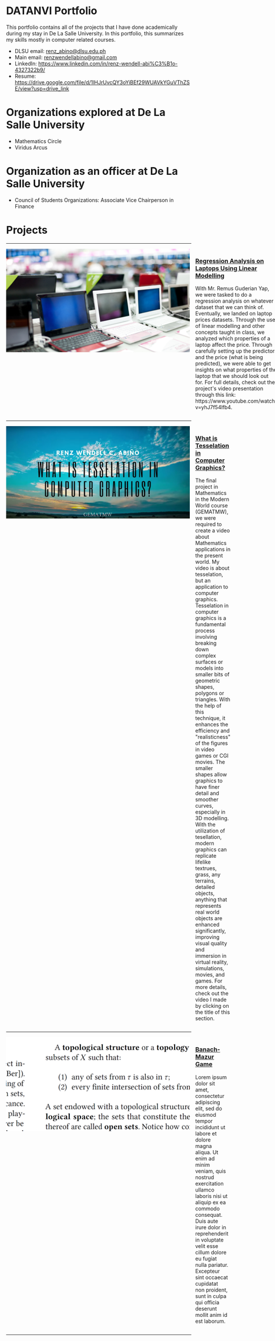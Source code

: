 # DATANVI Portfolio 

This portfolio contains all of the projects that I have done academically during my stay in De La Salle University. In this portfolio, this summarizes my skills mostly in computer related courses.

- DLSU email: renz_abino@dlsu.edu.ph
- Main email: renzwendellabino@gmail.com
- LinkedIn: https://www.linkedin.com/in/renz-wendell-abi%C3%B1o-4327322b9/
- Resume: https://drive.google.com/file/d/1lHJrUvcQY3oYiBEf29WUAVkYGuVThZSE/view?usp=drive_link

# Organizations explored at De La Salle University
- Mathematics Circle
- Viridus Arcus

# Organization as an officer at De La Salle University
- Council of Students Organizations: Associate Vice Chairperson in Finance

# Projects

---

<div style="display: flex; align-items: flex-start; gap: 15px;">
    <img src="Pictures/Linmod%20Picture.png" alt="Linmod Image" width="500">
    <div>
        <h3><a href="https://github.com/wendellabino07/linearModellingLaptops">Regression Analysis on Laptops Using Linear Modelling</a></h3>
        <p>
            With Mr. Remus Guderian Yap, we were tasked to do a regression analysis on whatever dataset that we can think of. Eventually,
            we landed on laptop prices datasets. Through the use of linear modelling and other concepts taught in class, we analyzed which
            properties of a laptop affect the price. Through carefully setting up the predictors and the price (what is being predicted),
            we were able to get insights on what properties of the laptop that we should look out for. For full details, check out
            the project's video presentation through this link: https://www.youtube.com/watch?v=yhJ7f54lfb4.
        </p>
    </div>
</div>

---

<div style="display: flex; align-items: flex-start; gap: 15px;">
    <img src="Pictures/Tesselation%20Picture.png" alt="Tesselation Image" width="500">
    <div>
        <h3><a href="https://www.youtube.com/watch?v=5N_bCNgg0Kc">What is Tesselation in Computer Graphics?</a></h3>
        <p>
            The final project in Mathematics in the Modern World course (GEMATMW), we were required to create a video about Mathematics 
            applications in the present world. My video is about tesselation, but an application to computer graphics. Tesselation in
            computer graphics is a fundamental process involving breaking down complex surfaces or models into smaller bits of geometric
            shapes, polygons or triangles. With the help of this technique, it enhances the efficiency and "realisticness" of the figures
            in video games or CGI movies. The smaller shapes allow graphics to have finer detail and smoother curves, especially in 3D
            modelling. With the utilization of tesellation, modern graphics can replicate lifelike textrues, grass, any terrains, detailed
            objects, anything that represents real world objects are enhanced significantly, improving visual quality and immersion in
            virtual reality, simulations, movies, and games. For more details, check out the video I made by clicking on the title of this
            section.
        </p>
    </div>
</div>

---

<div style="display: flex; align-items: flex-start; gap: 15px;">
    <img src="Pictures/Banach%20Mazur%20Picture.png" alt="Banach Image" width="500">
    <div>
        <h3><a href="https://github.com/wendellabino07/portfolio/blob/main/Papers/CSALGCM_N01_AbinoYap.pdf">Banach-Mazur Game</a></h3>
        <p>
            Lorem ipsum dolor sit amet, consectetur adipiscing elit, sed do eiusmod tempor incididunt ut labore et dolore magna aliqua. 
            Ut enim ad minim veniam, quis nostrud exercitation ullamco laboris nisi ut aliquip ex ea commodo consequat. Duis aute irure 
            dolor in reprehenderit in voluptate velit esse cillum dolore eu fugiat nulla pariatur. Excepteur sint occaecat cupidatat non 
            proident, sunt in culpa qui officia deserunt mollit anim id est laborum.
        </p>
    </div>
</div>

---

